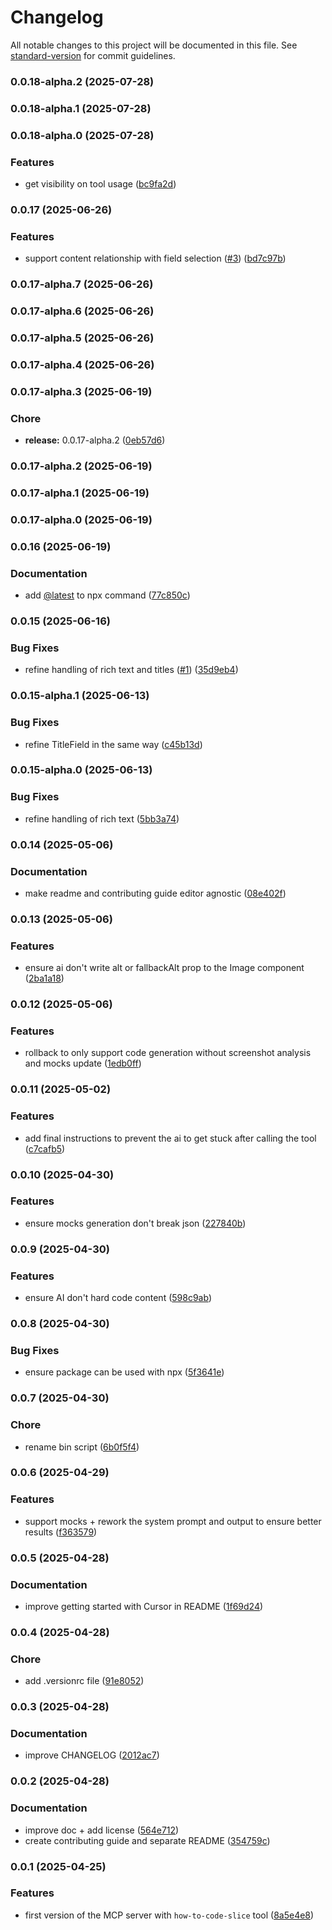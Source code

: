 # Changelog

All notable changes to this project will be documented in this file. See [standard-version](https://github.com/conventional-changelog/standard-version) for commit guidelines.

### 0.0.18-alpha.2 (2025-07-28)

### 0.0.18-alpha.1 (2025-07-28)

### 0.0.18-alpha.0 (2025-07-28)


### Features

* get visibility on tool usage ([bc9fa2d](https://github.com/prismicio/prismic-mcp-server/commit/bc9fa2d7b21150c656187ae0b032aac14b780c0d))

### 0.0.17 (2025-06-26)


### Features

* support content relationship with field selection ([#3](https://github.com/prismicio/prismic-mcp-server/issues/3)) ([bd7c97b](https://github.com/prismicio/prismic-mcp-server/commit/bd7c97b91b95172fb202424768837935a7e5dd8d))

### 0.0.17-alpha.7 (2025-06-26)

### 0.0.17-alpha.6 (2025-06-26)

### 0.0.17-alpha.5 (2025-06-26)

### 0.0.17-alpha.4 (2025-06-26)

### 0.0.17-alpha.3 (2025-06-19)


### Chore

* **release:** 0.0.17-alpha.2 ([0eb57d6](https://github.com/prismicio/prismic-mcp-server/commit/0eb57d60fa4bb31c5126caae29ba7ee67e7cfc48))

### 0.0.17-alpha.2 (2025-06-19)

### 0.0.17-alpha.1 (2025-06-19)

### 0.0.17-alpha.0 (2025-06-19)

### 0.0.16 (2025-06-19)


### Documentation

* add [@latest](https://github.com/latest) to npx command ([77c850c](https://github.com/prismicio/prismic-mcp-server/commit/77c850c05867c43d52bfe938021da2fb91f891f1))

### 0.0.15 (2025-06-16)


### Bug Fixes

* refine handling of rich text and titles ([#1](https://github.com/prismicio/prismic-mcp-server/issues/1)) ([35d9eb4](https://github.com/prismicio/prismic-mcp-server/commit/35d9eb446136f10aea4d53ca6bb3263c976cc772))

### 0.0.15-alpha.1 (2025-06-13)


### Bug Fixes

* refine TitleField in the same way ([c45b13d](https://github.com/prismicio/prismic-mcp-server/commit/c45b13d2f0d103d921a1436d019d0aaed94451fe))

### 0.0.15-alpha.0 (2025-06-13)


### Bug Fixes

* refine handling of rich text ([5bb3a74](https://github.com/prismicio/prismic-mcp-server/commit/5bb3a740e010c1e0ad142d23a9c9f8a2c0684b9c))

### 0.0.14 (2025-05-06)


### Documentation

* make readme and contributing guide editor agnostic ([08e402f](https://github.com/prismicio/prismic-mcp-server/commit/08e402f8563e487c2307b904626f5623d7f47383))

### 0.0.13 (2025-05-06)


### Features

* ensure ai don't write alt or fallbackAlt prop to the Image component ([2ba1a18](https://github.com/prismicio/prismic-mcp-server/commit/2ba1a181af9aefe332c32c309a67d4a45c272319))

### 0.0.12 (2025-05-06)


### Features

* rollback to only support code generation without screenshot analysis and mocks update ([1edb0ff](https://github.com/prismicio/prismic-mcp-server/commit/1edb0ff30ccd0e3325fe5f5d7db0ca62739d3746))

### 0.0.11 (2025-05-02)


### Features

* add final instructions to prevent the ai to get stuck after calling the tool ([c7cafb5](https://github.com/prismicio/prismic-mcp-server/commit/c7cafb56efb4dcd703dc31dadf7dfbf9a50c0d63))

### 0.0.10 (2025-04-30)


### Features

* ensure mocks generation don't break json ([227840b](https://github.com/prismicio/prismic-mcp-server/commit/227840b891a2c5691a6629728948a25e15b490c8))

### 0.0.9 (2025-04-30)


### Features

* ensure AI don't hard code content ([598c9ab](https://github.com/prismicio/prismic-mcp-server/commit/598c9ab0830c23c9284a65d7802d13322448d922))

### 0.0.8 (2025-04-30)


### Bug Fixes

* ensure package can be used with npx ([5f3641e](https://github.com/prismicio/prismic-mcp-server/commit/5f3641e0ff291ab3c944985ed38d28973ed33dd1))

### 0.0.7 (2025-04-30)


### Chore

* rename bin script ([6b0f5f4](https://github.com/prismicio/prismic-mcp-server/commit/6b0f5f4e1d1905be6babae90b68898ca0c296e32))

### 0.0.6 (2025-04-29)


### Features

* support mocks + rework the system prompt and output to ensure better results ([f363579](https://github.com/prismicio/prismic-mcp-server/commit/f36357906ba5f4c498098d42cadf5011f1be8a3b))

### 0.0.5 (2025-04-28)


### Documentation

- improve getting started with Cursor in README ([1f69d24](https://github.com/prismicio/prismic-mcp-server/commit/1f69d240d525c15bcd29b5b984a65b9f7d4a9113))

### 0.0.4 (2025-04-28)


### Chore

- add .versionrc file ([91e8052](https://github.com/prismicio/prismic-mcp-server/commit/91e80520f5701f34d768d7a30f85f33a5fc4c246))

### 0.0.3 (2025-04-28)


### Documentation

- improve CHANGELOG ([2012ac7](https://github.com/prismicio/prismic-mcp-server/commit/2012ac7d0615682e82611b3a007adc067fc47fa9))

### 0.0.2 (2025-04-28)


### Documentation

- improve doc + add license ([564e712](https://github.com/prismicio/prismic-mcp-server/commit/564e7121adfc78b309244f44f5de135182222823))
- create contributing guide and separate README ([354759c](https://github.com/prismicio/prismic-mcp-server/commit/354759ca39649507f5d500b1f8a88792d60c118a))

### 0.0.1 (2025-04-25)


### Features

- first version of the MCP server with `how-to-code-slice` tool ([8a5e4e8](https://github.com/prismicio/prismic-mcp-server/commit/8a5e4e8d98ddf183c91e9d30e8a2d5332f900528))
